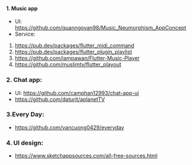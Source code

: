 #### 1. Music app
- UI: https://github.com/quanngovan98/Music_Neumorphism_AppConcept
- Service: 

1. https://pub.dev/packages/flutter_midi_command
2. https://pub.dev/packages/flutter_plugin_playlist
3. https://github.com/iampawan/Flutter-Music-Player
4. https://github.com/muslimtv/flutter_playout

### 2. Chat app:
 - UI: https://github.com/camphan12993/chat-app-ui
 - https://github.com/daturit/aplanetTV
 
### 3.Every Day:
- https://github.com/vancuong0429/everyday

### 4. UI design:
- https://www.sketchappsources.com/all-free-sources.html


